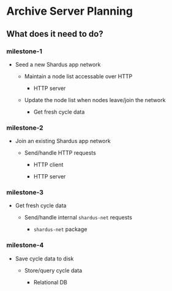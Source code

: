 # Archive Server Planning

## What does it need to do?

### milestone-1

* Seed a new Shardus app network

  - Maintain a node list accessable over HTTP
  
    * HTTP server

  - Update the node list when nodes leave/join the network

    * Get fresh cycle data

### milestone-2

* Join an existing Shardus app network

  - Send/handle HTTP requests

    * HTTP client

    * HTTP server

### milestone-3

* Get fresh cycle data

  - Send/handle internal `shardus-net` requests

    * `shardus-net` package

### milestone-4

* Save cycle data to disk

  - Store/query cycle data

    * Relational DB

